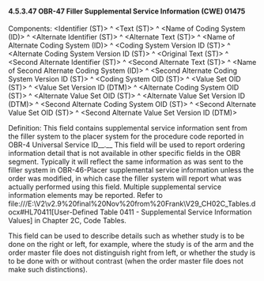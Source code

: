 #### 4.5.3.47 OBR-47 Filler Supplemental Service Information (CWE) 01475

Components: &lt;Identifier (ST)> ^ &lt;Text (ST)> ^ &lt;Name of Coding System (ID)> ^ &lt;Alternate Identifier (ST)> ^ &lt;Alternate Text (ST)> ^ &lt;Name of Alternate Coding System (ID)> ^ &lt;Coding System Version ID (ST)> ^ &lt;Alternate Coding System Version ID (ST)> ^ &lt;Original Text (ST)> ^ &lt;Second Alternate Identifier (ST)> ^ &lt;Second Alternate Text (ST)> ^ &lt;Name of Second Alternate Coding System (ID)> ^ &lt;Second Alternate Coding System Version ID (ST)> ^ &lt;Coding System OID (ST)> ^ &lt;Value Set OID (ST)> ^ &lt;Value Set Version ID (DTM)> ^ &lt;Alternate Coding System OID (ST)> ^ &lt;Alternate Value Set OID (ST)> ^ &lt;Alternate Value Set Version ID (DTM)> ^ &lt;Second Alternate Coding System OID (ST)> ^ &lt;Second Alternate Value Set OID (ST)> ^ &lt;Second Alternate Value Set Version ID (DTM)>

Definition: This field contains supplemental service information sent from the filler system to the placer system for the procedure code reported in OBR-4 Universal Service ID__.__ This field will be used to report ordering information detail that is not available in other specific fields in the OBR segment. Typically it will reflect the same information as was sent to the filler system in OBR-46-Placer supplemental service information unless the order was modified, in which case the filler system will report what was actually performed using this field. Multiple supplemental service information elements may be reported. Refer to file:///E:\V2\v2.9%20final%20Nov%20from%20Frank\V29_CH02C_Tables.docx#HL70411[User-Defined Table 0411 - Supplemental Service Information Values] in Chapter 2C, Code Tables.

This field can be used to describe details such as whether study is to be done on the right or left, for example, where the study is of the arm and the order master file does not distinguish right from left, or whether the study is to be done with or without contrast (when the order master file does not make such distinctions).
